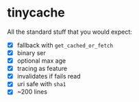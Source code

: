 # tinycache

All the standard stuff that you would expect:

- [X] fallback with `get_cached_or_fetch`
- [X] binary ser 
- [X] optional max age
- [X] tracing as feature
- [X] invalidates if fails read
- [X] uri safe with `sha1`
- [X] ~200 lines